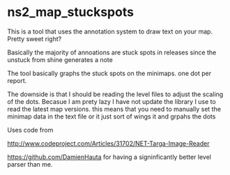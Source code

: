 ns2_map_stuckspots
==================

This is a tool that uses the annotation system to draw text on your map.
Pretty sweet right?

Basically the majority of annoations are stuck spots in releases since the unstuck from shine generates a note


The tool basically graphs the  stuck spots on the minimaps. one dot per report.


The downside is that I should be reading the  level files to adjust the  scaling of the dots. Becasue I am prety lazy I have not update the library I use to read the latest map versions. this means that you need to manually set the minimap data  in the text file or it just sort of wings it and grpahs the  dots


Uses code from

http://www.codeproject.com/Articles/31702/NET-Targa-Image-Reader

https://github.com/DamienHauta for having a signinficantly better level parser than me.
